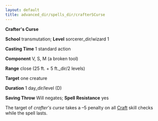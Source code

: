 ```yaml
---
layout: default
title: advanced_dir/spells_dir/crafterSCurse
---
```

 **Crafter's Curse**

**School** transmutation; **Level** sorcerer_dir/wizard 1

**Casting Time** 1 standard action

**Component** V, S, M (a broken tool)

**Range** close (25 ft. + 5 ft._dir/2 levels)

**Target** one creature

**Duration** 1 day_dir/level (D)

**Saving Throw** Will negates; **Spell Resistance** yes

The target of _crafter's curse_ takes a –5 penalty on all [Craft](../../../skills_dir/craft#_craft) skill checks while the spell lasts.

